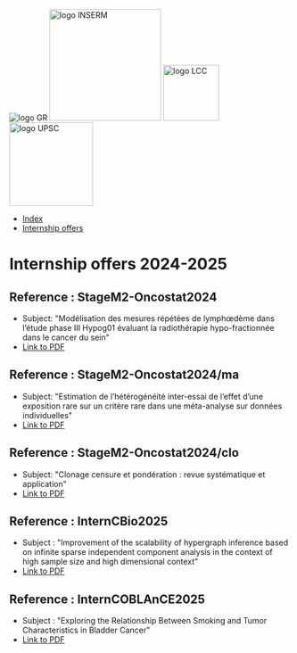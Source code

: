 <img src="https://www.gustaveroussy.fr/sites/all/themes/gustave_roussy/logo.png" alt="logo GR">
<img src="https://upload.wikimedia.org/wikipedia/commons/c/cd/Inserm.svg" alt="logo INSERM" width="200px">
<img src="https://www3.ligue-cancer.net/logo/coul-ecr_LALIGUE_LOGO_C_RVB_600.png" alt="logo LCC" width="100px">
<img src="https://hal.archives-ouvertes.fr/UNIV-PARIS-SACLAY/public/logo_UP_saclay_final.png" alt="logo UPSC" width="150px">

<nav class="navbar">
    <ul class="nav-list">
        <li class="nav-item"><a href="index.html">Index</a></li>
        <li class="nav-item"><a href="internships.html">Internship offers</a></li>
    </ul>
</nav>

# Internship offers 2024-2025

## Reference : StageM2-Oncostat2024

- Subject: "Modélisation des mesures répétées de lymphœdème dans l’étude phase III Hypog01 évaluant la radiothérapie hypo-fractionnée dans le cancer du sein"
- [Link to PDF](https://oncostat.github.io/internships_pdf/stage_m2_methodologie_biostatistique_2024_2025_sm_rg.pdf)

## Reference : StageM2-Oncostat2024/ma

- Subject: "Estimation de l’hétérogénéité inter-essai de l’effet d’une exposition rare sur un critère rare dans une méta-analyse sur données individuelles"
- [Link to PDF](https://oncostat.github.io/internships_pdf/stage_m2_methodologie_biostatistique_2024_2025_glt_nc.pdf)

## Reference : StageM2-Oncostat2024/clo 

- Subject: "Clonage censure et pondération : revue systématique et application"
- [Link to PDF](https://oncostat.github.io/internships_pdf/stage_m2_methodologie_biostatistique_2024_2025_nst_tf.pdf)

## Reference : InternCBio2025

- Subject : "Improvement of the scalability of hypergraph inference based on infinite sparse independent component analysis in the context of high sample size and high dimensional context"
- [Link to PDF](https://oncostat.github.io/internships_pdf/stage_m2_hypergraph_dd_2025.pdf)

## Reference : InternCOBLAnCE2025

- Subject : "Exploring the Relationship Between Smoking and Tumor Characteristics in Bladder Cancer"
- [Link to PDF](https://oncostat.github.io/internships_pdf/stage_oncostat_coblance_vf.pdf)